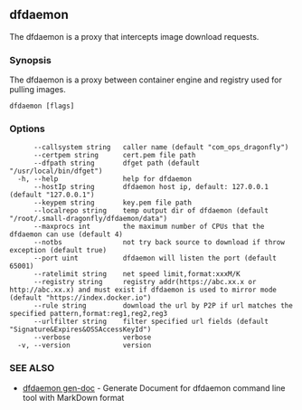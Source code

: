 ## dfdaemon

The dfdaemon is a proxy that intercepts image download requests.

### Synopsis

The dfdaemon is a proxy between container engine and registry used for pulling images.

```
dfdaemon [flags]
```

### Options

```
      --callsystem string   caller name (default "com_ops_dragonfly")
      --certpem string      cert.pem file path
      --dfpath string       dfget path (default "/usr/local/bin/dfget")
  -h, --help                help for dfdaemon
      --hostIp string       dfdaemon host ip, default: 127.0.0.1 (default "127.0.0.1")
      --keypem string       key.pem file path
      --localrepo string    temp output dir of dfdaemon (default "/root/.small-dragonfly/dfdaemon/data")
      --maxprocs int        the maximum number of CPUs that the dfdaemon can use (default 4)
      --notbs               not try back source to download if throw exception (default true)
      --port uint           dfdaemon will listen the port (default 65001)
      --ratelimit string    net speed limit,format:xxxM/K
      --registry string     registry addr(https://abc.xx.x or http://abc.xx.x) and must exist if dfdaemon is used to mirror mode (default "https://index.docker.io")
      --rule string         download the url by P2P if url matches the specified pattern,format:reg1,reg2,reg3
      --urlfilter string    filter specified url fields (default "Signature&Expires&OSSAccessKeyId")
      --verbose             verbose
  -v, --version             version
```

### SEE ALSO

* [dfdaemon gen-doc](dfdaemon_gen-doc.md)	 - Generate Document for dfdaemon command line tool with MarkDown format

